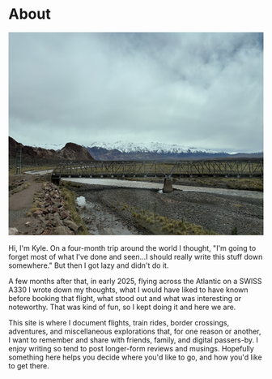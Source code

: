 <div class="post">
	<h1 class="pageTitle">About</h1>
	<div class="featuredImage">
		<img src="/assets/img/aboutheader.jpg" height="400">
	</div>
	<p>Hi, I'm Kyle.  On a four-month trip around the world I thought, "I'm going to forget most of what I've done and seen...I should really write this stuff down somewhere."  But then I got lazy and didn't do it.</p>
	<p>A few months after that, in early 2025, flying across the Atlantic on a SWISS A330 I wrote down my thoughts, what I would have liked to have known before booking that flight, what stood out and what was interesting or noteworthy.  That was kind of fun, so I kept doing it and here we are.
	<p>This site is where I document flights, train rides, border crossings, adventures, and miscellaneous explorations that, for one reason or another, I want to remember and share with friends, family, and digital passers-by. I enjoy writing so tend to post longer-form reviews and musings.  Hopefully something here helps you decide where you'd like to go, and how you'd like to get there.</p>

